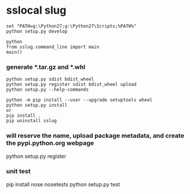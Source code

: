 # sslocal slug

```
set "PATH=g:\Python27;g:\Python27\Scripts;%PATH%"
python setup.py develop
```

```
python
from sslug.command_line import main
main()
```

### generate *.tar.gz and *.whl
```
python setup.py sdist bdist_wheel
python setup.py register sdist bdist_wheel upload
python setup.py --help-commands
```
```
python -m pip install --user --upgrade setuptools wheel
python setup.py install
or
pip install .
pip uninstall sslug
```
### will reserve the name, upload package metadata, and create the pypi.python.org webpage
python setup.py register

### unit test
pip install nose
nosetests
python setup.py test
